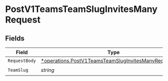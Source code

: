 # PostV1TeamsTeamSlugInvitesManyRequest


## Fields

| Field                                                                                                                         | Type                                                                                                                          | Required                                                                                                                      | Description                                                                                                                   |
| ----------------------------------------------------------------------------------------------------------------------------- | ----------------------------------------------------------------------------------------------------------------------------- | ----------------------------------------------------------------------------------------------------------------------------- | ----------------------------------------------------------------------------------------------------------------------------- |
| `RequestBody`                                                                                                                 | [*operations.PostV1TeamsTeamSlugInvitesManyRequestBody](../../models/operations/postv1teamsteamsluginvitesmanyrequestbody.md) | :heavy_minus_sign:                                                                                                            | N/A                                                                                                                           |
| `TeamSlug`                                                                                                                    | *string*                                                                                                                      | :heavy_check_mark:                                                                                                            | N/A                                                                                                                           |